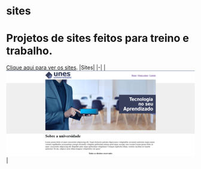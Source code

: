 # sites
# Projetos de sites feitos para treino e trabalho.
[Clique aqui para ver os sites](https://paulodslima.github.io/sites/).
|Sites|
|-|
|[![Imagem universidade unes](universidade_unes/universidade_unes.png)](universidade_unes/index.html)|

